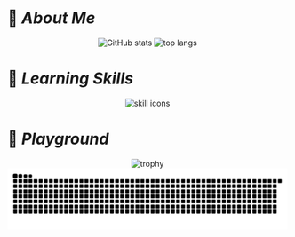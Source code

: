 # :pushpin: **_About Me_**

<p align="center">
    <img src="https://github-readme-stats.vercel.app/api?username=mamenz752&show_icons=true&theme=neon" alt="GitHub stats">
    <img src="https://github-readme-stats.vercel.app/api/top-langs?username=mamenz752&layout=compact&theme=neon" alt="top langs">
</p>

# :rocket: **_Learning Skills_**

<p align="center">
    <img src="https://skillicons.dev/icons?i=js,ts,react,nextjs,figma,ruby,rails,php,laravel,py&perline=5#skills" alt="skill icons">
</p>

# 🛝 **_Playground_**

<p align="center">
    <img src="https://github-profile-trophy.vercel.app/?username=mamenz752&theme=onedark" alt="trophy">
    <img src="https://raw.githubusercontent.com/mamenz752/mamenz752/output/github-contribution-grid-snake.svg" alt="snake animation">
</p>
